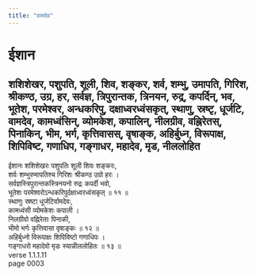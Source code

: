 ```yaml
---
title: "वामदेव"
---
```


# ईशान
## शशिशेखर, पशुपति, शूली, शिव, शङ्कर, शर्व, शम्भु, उमापति, गिरिश, श्रीकण्ठ, उग्र, हर, सर्वज्ञ, त्रिपुरान्तक, त्रिनयन, रुद्र, कपर्दिन्, भव, भूतेश, परमेश्वर, अन्धकरिपु, दक्षाध्वरध्वंसकृत्, स्थाणु, स्रष्टृ, धूर्जटि, वामदेव, कामध्वंसिन्, व्योमकेश, कपालिन्, नीलग्रीव, वह्निरेतस्, पिनाकिन्, भीम, भर्ग, कृत्तिवासस्, वृषाङ्क, अहिर्बुध्न, विरूपाक्ष, शिपिविष्ट, गणाधिप, गङ्गाधर, महादेव, मृड, नीललोहित
ईशानः शशिशेखरः पशुपतिः शूली शिवः शङ्करः,<br />शर्वः शम्भुरुमापतिश्च गिरिशः श्रीकण्ठ उग्रो हरः ।<br />सर्वज्ञस्त्रिपुरान्तकस्त्रिनयनो रुद्रः कपर्दी भवो,<br />भूतेशः परमेश्वरोऽन्धकरिपुर्दक्षाध्वरध्वंसकृत् ॥ ११ ॥<br />स्थाणुः स्रष्टा धूर्जटिर्वामदेवः,<br />कामध्वंसी व्योमकेशः कपाली ।<br />निलग्रीवो वह्निरेताः पिनाकी,<br />भीमो भर्गः कृत्तिवासा वृषाङ्कः ॥ १२ ॥<br />अहिर्बुध्नो विरूपाक्षः शिपिविष्टो गणाधिपः ।<br />गङ्गाधरो महादेवो मृडः स्यान्नीललोहितः ॥ १३ ॥<br />verse 1.1.1.11<br />page 0003


